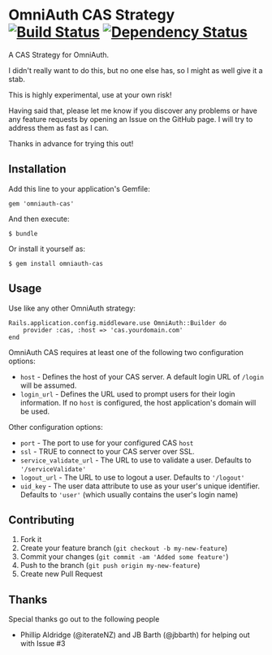 # OmniAuth CAS Strategy [![Build Status](https://secure.travis-ci.org/dlindahl/omniauth-cas.png)][travis] [![Dependency Status](https://gemnasium.com/dlindahl/omniauth-cas.png?travis)][gemnasium]

[travis]: http://travis-ci.org/dlindahl/omniauth-cas
[gemnasium]: https://gemnasium.com/dlindahl/omniauth-cas

A CAS Strategy for OmniAuth.

I didn't really want to do this, but no one else has, so I might as well give it a stab.

This is highly experimental, use at your own risk!

Having said that, please let me know if you discover any problems or
have any feature requests by opening an Issue on the GitHub page. I will try to address
them as fast as I can.

Thanks in advance for trying this out!

## Installation

Add this line to your application's Gemfile:

    gem 'omniauth-cas'

And then execute:

    $ bundle

Or install it yourself as:

    $ gem install omniauth-cas

## Usage

Use like any other OmniAuth strategy:

    Rails.application.config.middleware.use OmniAuth::Builder do
        provider :cas, :host => 'cas.yourdomain.com'
    end

OmniAuth CAS requires at least one of the following two configuration options:

  * `host` - Defines the host of your CAS server. A default login URL of `/login` will be assumed.
  * `login_url` - Defines the URL used to prompt users for their login information.
    If no `host` is configured, the host application's domain will be used.

Other configuration options:

  * `port` - The port to use for your configured CAS `host`
  * `ssl` - TRUE to connect to your CAS server over SSL.
  * `service_validate_url` - The URL to use to validate a user. Defaults to `'/serviceValidate'`
  * `logout_url` - The URL to use to logout a user. Defaults to `'/logout'`
  * `uid_key` - The user data attribute to use as your user's unique identifier. Defaults to `'user'` (which usually contains the user's login name)

## Contributing

1. Fork it
2. Create your feature branch (`git checkout -b my-new-feature`)
3. Commit your changes (`git commit -am 'Added some feature'`)
4. Push to the branch (`git push origin my-new-feature`)
5. Create new Pull Request

## Thanks

Special thanks go out to the following people

  * Phillip Aldridge (@iterateNZ) and JB Barth (@jbbarth) for helping out with Issue #3

